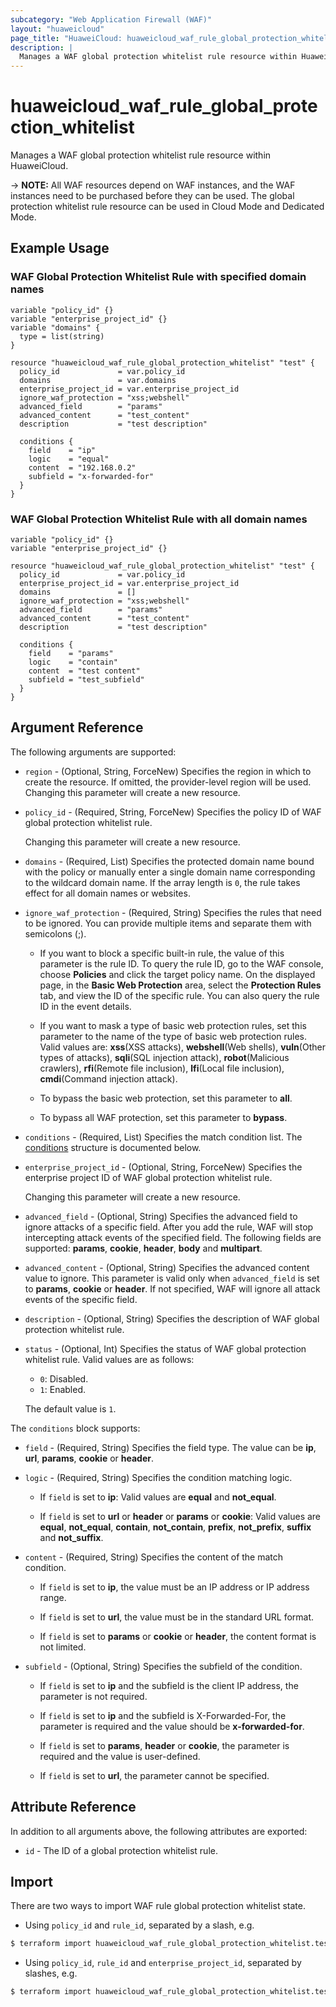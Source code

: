 ```yaml
---
subcategory: "Web Application Firewall (WAF)"
layout: "huaweicloud"
page_title: "HuaweiCloud: huaweicloud_waf_rule_global_protection_whitelist"
description: |
  Manages a WAF global protection whitelist rule resource within HuaweiCloud.
---
```


# huaweicloud_waf_rule_global_protection_whitelist

Manages a WAF global protection whitelist rule resource within HuaweiCloud.

-> **NOTE:** All WAF resources depend on WAF instances, and the WAF instances need to be purchased before they can be
used. The global protection whitelist rule resource can be used in Cloud Mode and Dedicated Mode.

## Example Usage

### WAF Global Protection Whitelist Rule with specified domain names

```hcl
variable "policy_id" {}
variable "enterprise_project_id" {}
variable "domains" {
  type = list(string)
}

resource "huaweicloud_waf_rule_global_protection_whitelist" "test" {
  policy_id             = var.policy_id
  domains               = var.domains
  enterprise_project_id = var.enterprise_project_id
  ignore_waf_protection = "xss;webshell"
  advanced_field        = "params"
  advanced_content      = "test_content"
  description           = "test description"

  conditions {
    field    = "ip"
    logic    = "equal"
    content  = "192.168.0.2"
    subfield = "x-forwarded-for"
  }
}
```

### WAF Global Protection Whitelist Rule with all domain names

```hcl
variable "policy_id" {}
variable "enterprise_project_id" {}

resource "huaweicloud_waf_rule_global_protection_whitelist" "test" {
  policy_id             = var.policy_id
  enterprise_project_id = var.enterprise_project_id
  domains               = []
  ignore_waf_protection = "xss;webshell"
  advanced_field        = "params"
  advanced_content      = "test_content"
  description           = "test description"

  conditions {
    field    = "params"
    logic    = "contain"
    content  = "test content"
    subfield = "test_subfield"
  }
}
```

## Argument Reference

The following arguments are supported:

* `region` - (Optional, String, ForceNew) Specifies the region in which to create the resource.
  If omitted, the provider-level region will be used. Changing this parameter will create a new resource.

* `policy_id` - (Required, String, ForceNew) Specifies the policy ID of WAF global protection whitelist rule.

  Changing this parameter will create a new resource.

* `domains` - (Required, List) Specifies the protected domain name bound with the policy or manually enter a single
  domain name corresponding to the wildcard domain name.
  If the array length is `0`, the rule takes effect for all domain names or websites.

* `ignore_waf_protection` - (Required, String) Specifies the rules that need to be ignored. You can provide multiple
  items and separate them with semicolons (;).

  + If you want to block a specific built-in rule, the value of this parameter is the rule ID.
  To query the rule ID, go to the WAF console, choose **Policies** and click the target policy name. On the displayed
  page, in the **Basic Web Protection** area, select the **Protection Rules** tab, and view the ID of the specific rule.
  You can also query the rule ID in the event details.

  + If you want to mask a type of basic web protection rules, set this parameter to the name of the type of basic web
  protection rules. Valid values are: **xss**(XSS attacks), **webshell**(Web shells), **vuln**(Other types of attacks),
  **sqli**(SQL injection attack), **robot**(Malicious crawlers), **rfi**(Remote file inclusion),
  **lfi**(Local file inclusion), **cmdi**(Command injection attack).

  + To bypass the basic web protection, set this parameter to **all**.

  + To bypass all WAF protection, set this parameter to **bypass**.

* `conditions` - (Required, List) Specifies the match condition list.
  The [conditions](#RuleGlobalProtectionWhitelist_conditions) structure is documented below.

* `enterprise_project_id` - (Optional, String, ForceNew) Specifies the enterprise project ID of WAF global protection
  whitelist rule.

  Changing this parameter will create a new resource.

* `advanced_field` - (Optional, String) Specifies the advanced field to ignore attacks of a specific field.
  After you add the rule, WAF will stop intercepting attack events of the specified field.
  The following fields are supported: **params**, **cookie**, **header**, **body** and **multipart**.

* `advanced_content` - (Optional, String) Specifies the advanced content value to ignore. This parameter is valid only
  when `advanced_field` is set to **params**, **cookie** or **header**.
  If not specified, WAF will ignore all attack events of the specific field.

* `description` - (Optional, String) Specifies the description of WAF global protection whitelist rule.

* `status` - (Optional, Int) Specifies the status of WAF global protection whitelist rule.
  Valid values are as follows:
  + `0`: Disabled.
  + `1`: Enabled.

  The default value is `1`.

<a name="RuleGlobalProtectionWhitelist_conditions"></a>
The `conditions` block supports:

* `field` - (Required, String) Specifies the field type. The value can be **ip**, **url**, **params**, **cookie**
  or **header**.

* `logic` - (Required, String) Specifies the condition matching logic.

  + If `field` is set to **ip**: Valid values are **equal** and **not_equal**.

  + If `field` is set to **url** or **header** or **params** or **cookie**: Valid values are **equal**, **not_equal**,
  **contain**, **not_contain**, **prefix**, **not_prefix**, **suffix** and **not_suffix**.

* `content` - (Required, String) Specifies the content of the match condition.

  + If `field` is set to **ip**, the value must be an IP address or IP address range.

  + If `field` is set to **url**, the value must be in the standard URL format.

  + If `field` is set to **params** or **cookie** or **header**, the content format is not limited.

* `subfield` - (Optional, String) Specifies the subfield of the condition.

  + If `field` is set to **ip** and the subfield is the client IP address, the parameter is not required.

  + If `field` is set to **ip** and the subfield is X-Forwarded-For, the parameter is required and the value should be
  **x-forwarded-for**.

  + If `field` is set to **params**, **header** or **cookie**, the parameter is required and the value is user-defined.

  + If `field` is set to **url**, the parameter cannot be specified.

## Attribute Reference

In addition to all arguments above, the following attributes are exported:

* `id` - The ID of a global protection whitelist rule.

## Import

There are two ways to import WAF rule global protection whitelist state.

* Using `policy_id` and `rule_id`, separated by a slash, e.g.

```bash
$ terraform import huaweicloud_waf_rule_global_protection_whitelist.test <policy_id>/<rule_id>
```

* Using `policy_id`, `rule_id` and `enterprise_project_id`, separated by slashes, e.g.

```bash
$ terraform import huaweicloud_waf_rule_global_protection_whitelist.test <policy_id>/<rule_id>/<enterprise_project_id>
```
